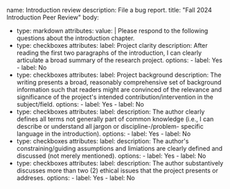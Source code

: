 name: Introduction review
description: File a bug report.
title: "Fall 2024 Introduction Peer Review"
body:
  - type: markdown
    attributes:
      value: |
        Please respond to the following questions about the introduction chapter.
  - type: checkboxes
    attributes:
      label: Project clarity
      description: After reading the first two paragraphs of the introduction, I can clearly articulate a broad summary of the research project.
      options:
        - label: Yes
        - label: No
  - type: checkboxes
    attributes:
      label: Project background
      description: The writing presents a broad, reasonably comprehensive set of background information such that readers might
       are convinced of the relevance and significance of the project's intended contribution/intervention in the subject/field.
      options:
        - label: Yes
        - label: No
  - type: checkboxes
    attributes:
      label:
      description: The author clearly defines all terms not generally part of common knowledge (i.e., I can describe
        or understand all jargon or discipline-/problem- specific language in the introduction).
      options:
        - label: Yes
        - label: No
  - type: checkboxes
    attributes:
      label:
      description: The author's constraining/guiding assumptions and limiations are clearly defined and discussed (not merely mentioned).
      options:
        - label: Yes
        - label: No
  - type: checkboxes
    attributes:
      label:
      description: The author substantively discusses more than two (2) ethical issues that the project presents or addreses.
      options:
        - label: Yes
        - label: No
